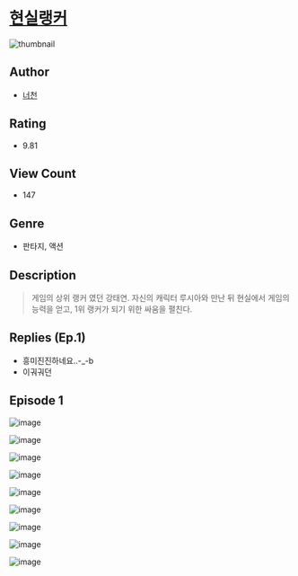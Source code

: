 # [현실랭커](https://comic.naver.com/challenge/list?titleId=810852)
![thumbnail](https://image-comic.pstatic.net/user_contents_data/challenge_comic/2023/05/24/upload_3618754679254114615_480x623.jpeg)

## Author
- [너천](https://comic.naver.com/artistTitle?id=367096)

## Rating
- 9.81

## View Count
- 147

## Genre
- 판타지, 액션

## Description
> 게임의 상위 랭커 였던 강태연. 자신의 캐릭터 루시아와 만난 뒤 현실에서 게임의 능력을 얻고, 1위 랭커가 되기 위한 싸움을 펼친다.

## Replies (Ep.1)
- 흥미진진하네요..-_-b
- 이궈궈던

## Episode 1
![image](https://image-comic.pstatic.net/user_contents_data/challenge_comic/2023/05/24/367096/upload_7161116171074418533.jpeg)

![image](https://image-comic.pstatic.net/user_contents_data/challenge_comic/2023/05/24/367096/upload_7306590325440985185.jpeg)

![image](https://image-comic.pstatic.net/user_contents_data/challenge_comic/2023/05/24/367096/upload_3835208936330702900.jpeg)

![image](https://image-comic.pstatic.net/user_contents_data/challenge_comic/2023/05/24/367096/upload_7148680667972264504.jpeg)

![image](https://image-comic.pstatic.net/user_contents_data/challenge_comic/2023/05/24/367096/upload_7220786640525026657.jpeg)

![image](https://image-comic.pstatic.net/user_contents_data/challenge_comic/2023/05/24/367096/upload_7291385388821996340.jpeg)

![image](https://image-comic.pstatic.net/user_contents_data/challenge_comic/2023/05/24/367096/upload_7076905652704130659.jpeg)

![image](https://image-comic.pstatic.net/user_contents_data/challenge_comic/2023/05/24/367096/upload_7233688529056380004.jpeg)

![image](https://image-comic.pstatic.net/user_contents_data/challenge_comic/2023/05/24/367096/upload_3487248896801321268.jpeg)
